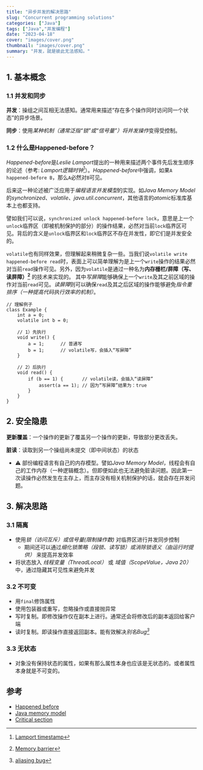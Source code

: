 ```yaml
---
title: "异步并发的解决思路"
slug: "Concurrent programming solutions"
categories: ["Java"]
tags: ["Java","并发编程"]
date: "2023-04-18"
cover: "images/cover.png"
thumbnail: "images/cover.png"
summary: "并发，就是彼此无法感知。"
---
```


## 1. 基本概念

### 1.1 并发和同步
**并发**：操组之间互相无法感知。通常用来描述“存在多个操作同时访问同一个状态”的异步场景。

**同步**：使用*某种机制（通常泛指“锁”或“信号量”）*将*并发操作*变得受控制。

### 1.2 什么是Happened-before？
*Happened-before*是*Leslie Lamport*提出的一种用来描述两个事件先后发生顺序的论述（参考: *Lamport逻辑时钟*[^1]）。*Happened-before*中强调，如果`A happened-before B`，那么`A`必然对`B`可见。

后来这一种论述被广泛应用于*编程语言并发模型*的实现。如*Java Memory Model*的*synchronized*、*volatile*、*java.util.concurrent*，其他语言的*atomic*标准库基本上也都支持。

譬如我们可以说，`synchronized unlock happened-before lock`，意思是上一个`unlock`临界区（即被机制保护的部分）的操作结果，必然对当前`lock`临界区可见。背后的含义是`unlock`临界区和`lock`临界区不存在并发性，即它们是并发安全的。

`volatile`也有同样效果，但理解起来稍微复杂一些。当我们说`volatile write happened-before read`时，表面上可以简单理解为是上一个`write`操作的结果必然对当前`read`操作可见。另外，因为`volatile`是通过一种名为**内存栅栏/屏障（写、读屏障）[^2]** 的技术来实现的。
其中*写屏障*能够确保上一个`write`及其之前区域的操作对当前`read`可见。*读屏障*则可以确保`read`及其之后区域的操作能够避免*指令重排序（一种提高代码执行效率的机制）*。
```
// 理解例子
class Example {
    int a = 0;
    volatile int b = 0;

    // 1）先执行
    void write() {
        a = 1;      // 普通写
        b = 1;      // volatile写，会插入“写屏障”
    }

    // 2）后执行
    void read() {
        if (b == 1) {       // volatile读，会插入“读屏障”
            assert(a == 1); // 因为“写屏障”结果为：true
        }
    }
}
```



## 2. 安全隐患
**更新覆盖**：一个操作的更新了覆盖另一个操作的更新，导致部分更改丢失。

**脏读**：读取到另一个操组尚未提交（即中间状态）的状态
* ⚠️ 部份编程语言有自己的内存模型。譬如*Java Memory Model*，线程会有自己的工作内存（一种逻辑概念）。但即便如此也无法避免脏读问题。因此第一次读操作必然发生在主存上，而主存没有相关机制保护的话，就会存在并发问题。

## 3. 解决思路
### 3.1 隔离
* 使用*锁（访问互斥）*或*信号量(限制操作数)* 对临界区进行并发同步控制
    * 期间还可以通过*细化锁策略（段锁、读写锁）*或*消除锁语义（由运行时提供）* 来提高并发效率
* 将状态放入 *线程变量（ThreadLocal）* 或 *域值（ScopeValue，Java 20）* 中，通过隐藏其可见性来避免并发

### 3.2 不可变
* 用`final`修饰属性
* 使用包装器或重写，忽略操作或直接抛异常
* 写时复制。即修改操作仅在副本上进行。通常还会将修改后的副本返回给客户端
* 读时复制。即读操作直接返回副本。能有效解决*别名Bug[^3]*

### 3.3 无状态
* 对象没有保持状态的属性，如果有那么属性本身也应该是无状态的。或者属性本身就是不可变的。

## 参考
* [Happened before](https://en.wikipedia.org/wiki/Happened-before)
* [Java memory model](https://en.wikipedia.org/wiki/Java_memory_model)
* [Critical section](https://en.wikipedia.org/wiki/Critical_section)

[^1]: [Lamport timestamp](https://en.wikipedia.org/wiki/Lamport_timestamp)
[^2]: [Memory barrier](https://en.wikipedia.org/wiki/Memory_barrier)
[^3]: [aliasing bug](http://www.catb.org/jargon/html/A/aliasing-bug.html)

